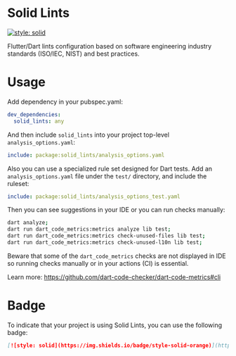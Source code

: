# Solid Lints

[![style: solid](https://img.shields.io/badge/style-solid-orange)](https://pub.dev/packages/solid_lints)

Flutter/Dart lints configuration based on software engineering industry standards (ISO/IEC, NIST) and best practices.

# Usage

Add dependency in your pubspec.yaml:

```yaml
dev_dependencies:
  solid_lints: any
```

And then include `solid_lints` into your project top-level `analysis_options.yaml`:

```yaml
include: package:solid_lints/analysis_options.yaml
```

Also you can use a specialized rule set designed for Dart tests.
Add an `analysis_options.yaml` file under the `test/` directory, and include the ruleset:

```yaml
include: package:solid_lints/analysis_options_test.yaml
```

Then you can see suggestions in your IDE or you can run checks manually:

```bash
dart analyze;
dart run dart_code_metrics:metrics analyze lib test;
dart run dart_code_metrics:metrics check-unused-files lib test;
dart run dart_code_metrics:metrics check-unused-l10n lib test;

```

Beware that some of the `dart_code_metrics` checks are not displayed in IDE so running checks
manually or in your actions (CI) is essential.

Learn more: <https://github.com/dart-code-checker/dart-code-metrics#cli>

# Badge

To indicate that your project is using Solid Lints, you can use the following badge:

```markdown
[![style: solid](https://img.shields.io/badge/style-solid-orange)](https://pub.dev/packages/solid_lints)
```
